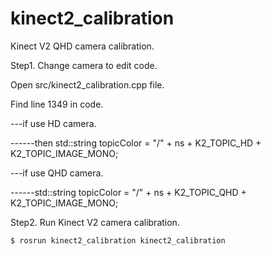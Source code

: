 # kinect2_calibration
Kinect V2 QHD camera calibration.


Step1. Change camera to edit code.


Open src/kinect2_calibration.cpp file.


Find line 1349 in code.


---if use HD camera.


------then std::string topicColor = "/" + ns + K2_TOPIC_HD + K2_TOPIC_IMAGE_MONO;

---if use QHD camera.


------std::string topicColor = "/" + ns + K2_TOPIC_QHD + K2_TOPIC_IMAGE_MONO;


Step2. Run Kinect V2 camera calibration.
``` bash
$ rosrun kinect2_calibration kinect2_calibration
```
